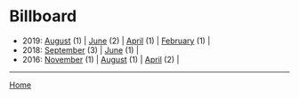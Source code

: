 # Billboard

  * 2019: 
      [August](./billboard-2019-08.md) (1) | 
      [June](./billboard-2019-06.md) (2) | 
      [April](./billboard-2019-04.md) (1) | 
      [February](./billboard-2019-02.md) (1) | 
  * 2018: 
      [September](./billboard-2018-09.md) (3) | 
      [June](./billboard-2018-06.md) (1) | 
  * 2016: 
      [November](./billboard-2016-11.md) (1) | 
      [August](./billboard-2016-08.md) (1) | 
      [April](./billboard-2016-04.md) (2) | 

----

[Home](../)
